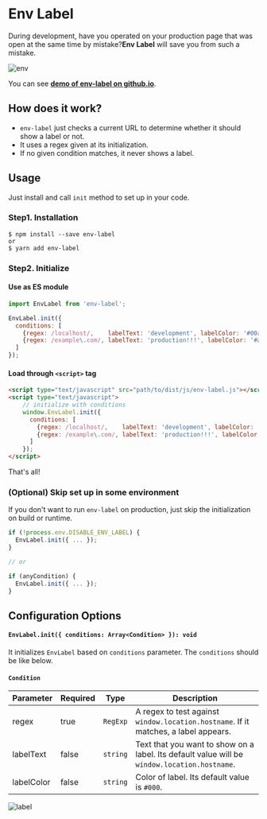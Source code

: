 # Env Label

During development, have you operated on your production page that was open at the same time by mistake?**Env Label** will save you from such a mistake.

![env](https://user-images.githubusercontent.com/1811616/37533731-0d483946-2986-11e8-9dbb-5ea74d9dc02a.gif)

You can see **[demo of env-label on github.io](https://ohbarye.github.io/env-label/test/browser/)**.

## How does it work?

- `env-label` just checks a current URL to determine whether it should show a label or not.
- It uses a regex given at its initialization.
- If no given condition matches, it never shows a label.

## Usage

Just install and call `init` method to set up in your code.

### Step1. Installation

```shell
$ npm install --save env-label
or
$ yarn add env-label
```

### Step2. Initialize

#### Use as ES module

```javascript
import EnvLabel from 'env-label';

EnvLabel.init({
  conditions: [
    {regex: /localhost/,    labelText: 'development', labelColor: '#00aaaa'},
    {regex: /example\.com/, labelText: 'production!!!', labelColor: '#aa0000'},
  ]
});
```

#### Load through `<script>` tag

```html
<script type="text/javascript" src="path/to/dist/js/env-label.js"></script>
<script type="text/javascript">
    // initialize with conditions
    window.EnvLabel.init({
      conditions: [
        {regex: /localhost/,    labelText: 'development', labelColor: '#00aaaa'},
        {regex: /example\.com/, labelText: 'production!!!', labelColor: '#aa0000'},
      ]
    });
</script>
```

That's all!

### (Optional) Skip set up in some environment

If you don't want to run `env-label` on production, just skip the initialization on build or runtime.

```javascript
if (!process.env.DISABLE_ENV_LABEL) {
  EnvLabel.init({ ... });
}

// or

if (anyCondition) {
  EnvLabel.init({ ... });
}
```

## Configuration Options

#### `EnvLabel.init({ conditions: Array<Condition> }): void`

It initializes `EnvLabel` based on `conditions` parameter. The `conditions` should be like below.

#### `Condition`

Parameter | Required | Type | Description
--- | --- | --- | ---
regex | true | `RegExp` | A regex to test against `window.location.hostname`. If it matches, a label appears.
labelText | false | `string` | Text that you want to show on a label. Its default value will be `window.location.hostname`.
labelColor | false | `string` | Color of label. Its default value is `#000`.

![label](https://user-images.githubusercontent.com/1811616/37533819-5adad98e-2986-11e8-853c-3d7042b6f93b.png)
